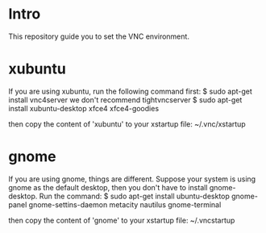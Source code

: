 # Intro
This repository guide you to set the VNC environment.

# xubuntu
If you are using xubuntu, run the following command first:
$ sudo apt-get install vnc4server
we don't recommend tightvncserver
$ sudo apt-get install xubuntu-desktop xfce4 xfce4-goodies

then copy the content of 'xubuntu' to your xstartup file: ~/.vnc/xstartup

# gnome
If you are using gnome, things are different. Suppose your system is using gnome as the default desktop, then you don't have to install gnome-desktop. Run the command:
$ sudo apt-get install ubuntu-desktop gnome-panel gnome-settins-daemon metacity nautilus gnome-terminal

then copy the content of 'gnome' to your xstartup file: ~/.vncstartup
